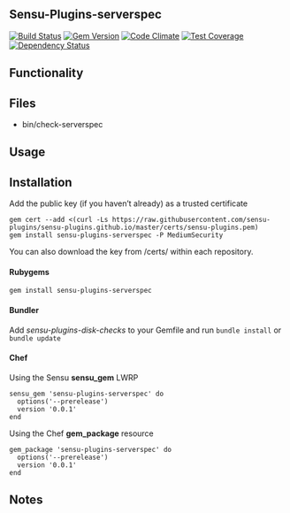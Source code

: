 ## Sensu-Plugins-serverspec

[![Build Status](https://travis-ci.org/sensu-plugins/sensu-plugins-serverspec.svg?branch=master)](https://travis-ci.org/sensu-plugins/sensu-plugins-serverspec)
[![Gem Version](https://badge.fury.io/rb/sensu-plugins-serverspec.svg)](http://badge.fury.io/rb/sensu-plugins-serverspec)
[![Code Climate](https://codeclimate.com/github/sensu-plugins/sensu-plugins-serverspec/badges/gpa.svg)](https://codeclimate.com/github/sensu-plugins/sensu-plugins-serverspec)
[![Test Coverage](https://codeclimate.com/github/sensu-plugins/sensu-plugins-serverspec/badges/coverage.svg)](https://codeclimate.com/github/sensu-plugins/sensu-plugins-serverspec)
[![Dependency Status](https://gemnasium.com/sensu-plugins/sensu-plugins-serverspec.svg)](https://gemnasium.com/sensu-plugins/sensu-plugins-serverspec)

## Functionality

## Files
 * bin/check-serverspec

## Usage

## Installation

Add the public key (if you haven’t already) as a trusted certificate

```
gem cert --add <(curl -Ls https://raw.githubusercontent.com/sensu-plugins/sensu-plugins.github.io/master/certs/sensu-plugins.pem)
gem install sensu-plugins-serverspec -P MediumSecurity
```

You can also download the key from /certs/ within each repository.

#### Rubygems

`gem install sensu-plugins-serverspec`

#### Bundler

Add *sensu-plugins-disk-checks* to your Gemfile and run `bundle install` or `bundle update`

#### Chef

Using the Sensu **sensu_gem** LWRP
```
sensu_gem 'sensu-plugins-serverspec' do
  options('--prerelease')
  version '0.0.1'
end
```

Using the Chef **gem_package** resource
```
gem_package 'sensu-plugins-serverspec' do
  options('--prerelease')
  version '0.0.1'
end
```

## Notes
